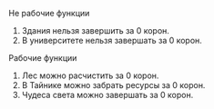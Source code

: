 Не рабочие функции
1. Здания нельзя завершить за 0 корон.
2. В университете нельзя завершать за 0 корон.

Рабочие функции
1. Лес можно расчистить за 0 корон.
2. В Тайнике можно забрать ресурсы за 0 корон.
3. Чудеса света можно завершать за 0 корон.
